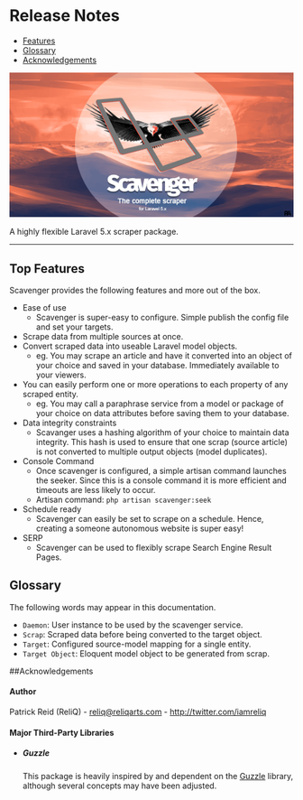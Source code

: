 # Release Notes

- [Features](#features)
- [Glossary](#glossary)
- [Acknowledgements](#acknowledgements)


![Laravel Scavenger](https://raw.githubusercontent.com/reliqarts/scavenger-docs/master/images/inline-preview.png "Laravel Scavenger")

A highly flexible Laravel 5.x scraper package.


---

<a name="features"></a>
## Top Features

Scavenger provides the following features and more out of the box.

- Ease of use
    - Scavenger is super-easy to configure. Simple publish the config file and set your targets.
- Scrape data from multiple sources at once.
- Convert scraped data into useable Laravel model objects.
    - eg. You may scrape an article and have it converted into an object of your choice and saved in your database. Immediately available to your viewers.
- You can easily perform one or more operations to each property of any scraped entity.
    - eg. You may call a paraphrase service from a model or package of your choice on data attributes before saving them to your database.
- Data integrity constraints
    - Scavanger uses a hashing algorithm of your choice to maintain data integrity. This hash is used to ensure that one scrap (source article) is not converted to multiple output objects (model duplicates).
- Console Command
    - Once scavenger is configured, a simple artisan command launches the seeker. Since this is a console command it is more efficient and timeouts are less likely to occur.
    - Artisan command: `php artisan scavenger:seek`
- Schedule ready
    - Scavenger can easily be set to scrape on a schedule. Hence, creating a someone autonomous website is super easy!
- SERP
    - Scavenger can be used to flexibly scrape Search Engine Result Pages.

<a name="glossary"></a>
## Glossary

The following words may appear in this documentation.

- `Daemon`: User instance to be used by the scavenger service.
- `Scrap`: Scraped data before being converted to the target object.
- `Target`: Configured source-model mapping for a single entity. 
- `Target Object`: Eloquent model object to be generated from scrap. 

<a name="acknowledgements"></a>
##Acknowledgements

#### Author

Patrick Reid (ReliQ) - <reliq@reliqarts.com> - <http://twitter.com/iamreliq>

#### Major Third-Party Libraries

- ##### Guzzle

    This package is heavily inspired by and dependent on the [Guzzle](https://github.com/guzzle/guzzle)
    library, although several concepts may have been adjusted.